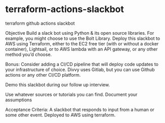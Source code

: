 # terraform-actions-slackbot
terraform github actions slackbot

Objective
Build a slack bot using Python & its open source libraries. For example, you might choose to use the Bolt Library. Deploy this slackbot to AWS using Terraform, either to the EC2 free tier (with or without a docker container), Lightsail, or to AWS lambda with an API gateway, or any other method you’d choose.


Bonus: Consider adding a CI/CD pipeline that will deploy code updates to your infrastructure of choice. Divvy uses Gitlab, but you can use Github actions or any other CI/CD platform.


Demo this slackbot during our follow up interview. 


Use whatever sources or tutorials you can find. Document your assumptions 


Acceptance Criteria:
A slackbot that responds to input from a human or some other event. Deployed to AWS using terraform.

